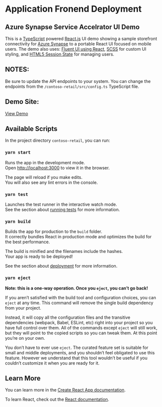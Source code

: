 # Application Fronend Deployment
## Azure Synapse Service Accelrator UI Demo

This is a [TypeScript](https://www.typescriptlang.org/) powered [React.js](https://reactjs.org/) UI demo showing a sample storefront connectivity for [Azure Synapse](https://azure.microsoft.com/en-us/services/synapse-analytics/?&OCID=AID2000128_SEM_XIpzFAAAAM3KNQ4G:20200518175959:s&msclkid=e4026b80c353173d750135420e4ef9fa&ef_id=XIpzFAAAAM3KNQ4G:20200518175959:s&dclid=CjgKEAjw5Ij2BRD11dqFj7vJhQUSJAAVzmCK-MqUncwnvC3LiyXOd_jZyfx-xAa0dF57t3E-SBCtxvD_BwE) to a portable React UI focused on mobile users.  The demo also uses: [Fluent UI using React](https://developer.microsoft.com/en-us/fluentui#/get-started/web), [SCSS](https://sass-lang.com/) for custom UI styling, and [HTML5 Session State](https://developer.mozilla.org/en-US/docs/Web/API/Window/sessionStorage) for managing users.

## NOTES:

Be sure to update the API endpoints to your system.  You can change the endpoints from the `/contoso-retail/src/config.ts` TypeScript file.

## Demo Site:
[View Demo](https://synapsefornextgenretail.azurewebsites.net/)

## Available Scripts

In the project directory `contoso-retail`, you can run:

### `yarn start`

Runs the app in the development mode.<br />
Open [http://localhost:3000](http://localhost:3000) to view it in the browser.

The page will reload if you make edits.<br />
You will also see any lint errors in the console.

### `yarn test`

Launches the test runner in the interactive watch mode.<br />
See the section about [running tests](https://facebook.github.io/create-react-app/docs/running-tests) for more information.

### `yarn build`

Builds the app for production to the `build` folder.<br />
It correctly bundles React in production mode and optimizes the build for the best performance.

The build is minified and the filenames include the hashes.<br />
Your app is ready to be deployed!

See the section about [deployment](https://facebook.github.io/create-react-app/docs/deployment) for more information.

### `yarn eject`

**Note: this is a one-way operation. Once you `eject`, you can’t go back!**

If you aren’t satisfied with the build tool and configuration choices, you can `eject` at any time. This command will remove the single build dependency from your project.

Instead, it will copy all the configuration files and the transitive dependencies (webpack, Babel, ESLint, etc) right into your project so you have full control over them. All of the commands except `eject` will still work, but they will point to the copied scripts so you can tweak them. At this point you’re on your own.

You don’t have to ever use `eject`. The curated feature set is suitable for small and middle deployments, and you shouldn’t feel obligated to use this feature. However we understand that this tool wouldn’t be useful if you couldn’t customize it when you are ready for it.

## Learn More

You can learn more in the [Create React App documentation](https://facebook.github.io/create-react-app/docs/getting-started).

To learn React, check out the [React documentation](https://reactjs.org/).
